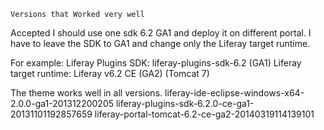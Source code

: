 	Versions that Worked very well
	
	
Accepted
I should use one sdk 6.2 GA1 and deploy it on different portal. 
I have to leave the SDK to GA1 and change only the Liferay target runtime.

For example:
 Liferay Plugins SDK: liferay-plugins-sdk-6.2 (GA1)
 Liferay target runtime: Liferay v6.2 CE (GA2) (Tomcat 7)

 The theme works well in all versions.
	liferay-ide-eclipse-windows-x64-2.0.0-ga1-201312200205
	liferay-plugins-sdk-6.2.0-ce-ga1-20131101192857659
	liferay-portal-tomcat-6.2-ce-ga2-20140319114139101